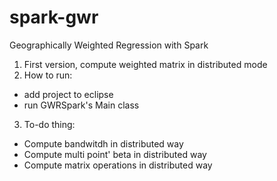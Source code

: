 # spark-gwr
Geographically Weighted Regression with Spark

1. First version, compute weighted matrix in distributed mode
2. How to run:
- add project to eclipse
- run GWRSpark's Main class
3. To-do thing:
- Compute bandwitdh in distributed way
- Compute multi point' beta in distributed way
- Compute matrix operations in distributed way

